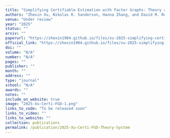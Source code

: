 ```yaml
---
title: "Simplifying Certifiable Estimation with Factor Graphs: Theory and System"
authors: "Zhexin Xu, Nikolas R. Sanderson, Hanna Zhang, and David M. Rosen"
venue: "Under review"
year: "2025"
status: ""
arxiv: ""
paperurl: "https://zhexin1904.github.io/files/xu-2025-simplifying-certifiable-estimation.pdf"
official_link: "https://zhexin1904.github.io/files/xu-2025-simplifying-certifiable-estimation.pdf"
doi: ""
volume: "N/A"
number: "N/A"
pages: ""
publisher: ""
month: ""
address: ""
type: "journal"
school: "N/A"
awards: ""
notes: ""
include_on_website: true
image: "2025-Xu-Certi-FGO-1.png"
links_to_code: "To be released soon"
links_to_video: ""
links_to_website: ""
collection: publications
permalink: /publication/2025-Xu-Certi-FGO-Theory-System
---
```


